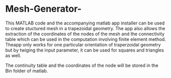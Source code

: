# Mesh-Generator-
This MATLAB code and the accompanying matlab app installer can be used to create stuctured mesh in a trapezoidal geometry. The app also allows the 
extraction of the coordinates of the nodes of the mesh and the connectivity table which can be used in the computation involving finite element 
method. 
Theapp only works for one particular orientation of traperzoidal geometry but by twiging the input parameter, it can be used for squares and triangles as well. 

The continuity table and the coordinates of the node will be stored in the Bin folder of matlab.
